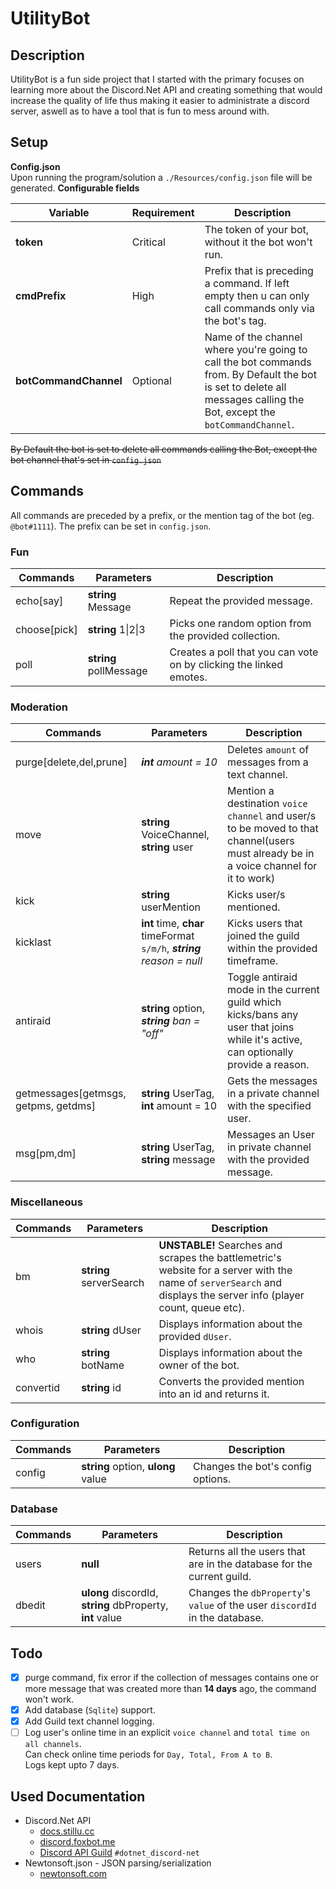 # UtilityBot
## Description
UtilityBot is a fun side project that I started with the primary focuses on learning more about the Discord.Net API and creating something that would increase the quality of life thus making it easier to administrate a discord server, aswell as to have a tool that is fun to mess around with.
## Setup
**Config.json**<br/>
Upon running the program/solution a `./Resources/config.json` file will be generated.
**Configurable fields**

Variable | Requirement | Description
-|-|-
**token** | Critical | The token of your bot, without it the bot won't run.
**cmdPrefix** | High | Prefix that is preceding a command. If left empty then u can only call commands only via the bot's tag.
**botCommandChannel** | Optional | Name of the channel where you're going to call the bot commands from. By Default the bot is set to delete all messages calling the Bot, except the `botCommandChannel`.

~~By Default the bot is set to delete all commands calling the Bot, except the bot channel that's set in `config.json`~~

## Commands
All commands are preceded by a prefix, or the mention tag of the bot (eg. `@bot#1111`). The prefix can be set in `config.json`.

### Fun
Commands|Parameters|Description
-|-|-
echo[say] |**string** Message|Repeat the provided message.
choose[pick] |**string** 1\|2\|3|Picks one random option from the provided collection.
poll|**string** pollMessage|Creates a poll that you can vote on by clicking the linked emotes.

### Moderation
Commands|Parameters|Description
-|-|-
purge[delete,del,prune] |_**int** amount = 10_|Deletes `amount` of messages from a text channel.
move|**string** VoiceChannel, **string** user| Mention a destination `voice channel` and user/s to be moved to that channel(users must already be in a voice channel for it to work)
kick|**string** userMention|Kicks user/s mentioned.
kicklast|**int** time, **char** timeFormat `s/m/h`, _**string** reason = null_| Kicks users that joined the guild within the provided timeframe.
antiraid|**string** option, _**string** ban = "off"_|Toggle antiraid mode in the current guild which kicks/bans any user that joins while it's active, can optionally provide a reason.
getmessages[getmsgs, getpms, getdms]|**string** UserTag, **int** amount = 10|Gets the messages in a private channel with the specified user.
msg[pm,dm] |**string** UserTag, **string** message|Messages an User in private channel with the provided message.

### Miscellaneous
Commands|Parameters|Description
-|-|-
bm|**string** serverSearch|**UNSTABLE\!** Searches and scrapes the battlemetric's website for a server with the name of `serverSearch` and displays the server info (player count, queue etc).
whois|**string** dUser|Displays information about the provided `dUser`.
who|**string** botName|Displays information about the owner of the bot.
convertid|**string** id|Converts the provided mention into an id and returns it.

### Configuration
Commands|Parameters|Description
-|-|-
config|**string** option, **ulong** value|Changes the bot's config options.

### Database
Commands|Parameters|Description
-|-|-
users|**null**|Returns all the users that are in the database for the current guild.
dbedit|**ulong** discordId, **string** dbProperty, **int** value|Changes the `dbProperty`'s `value` of the user `discordId` in the database.

## Todo
- [x] purge command, fix error if the collection of messages contains one or more message that was created more than **14 days** ago, the command won't work.
- [x] Add database (`Sqlite`) support.
- [x] Add Guild text channel logging.
- [ ] Log user's online time in an explicit `voice channel` and `total time on all channels`.<br/>
      Can check online time periods for `Day, Total, From A to B`.<br/>
      Logs kept upto 7 days.
## Used Documentation
- Discord.Net API
  - [docs.stillu.cc](https://docs.stillu.cc/api/index.html)
  - [discord.foxbot.me](https://discord.foxbot.me/docs/api/index.html)
  - [Discord API Guild](https://discordapp.com/invite/discord-api) `#dotnet_discord-net`
- Newtonsoft.json - JSON parsing/serialization
  - [newtonsoft.com](https://www.newtonsoft.com/json/help/html/Introduction.htm)
